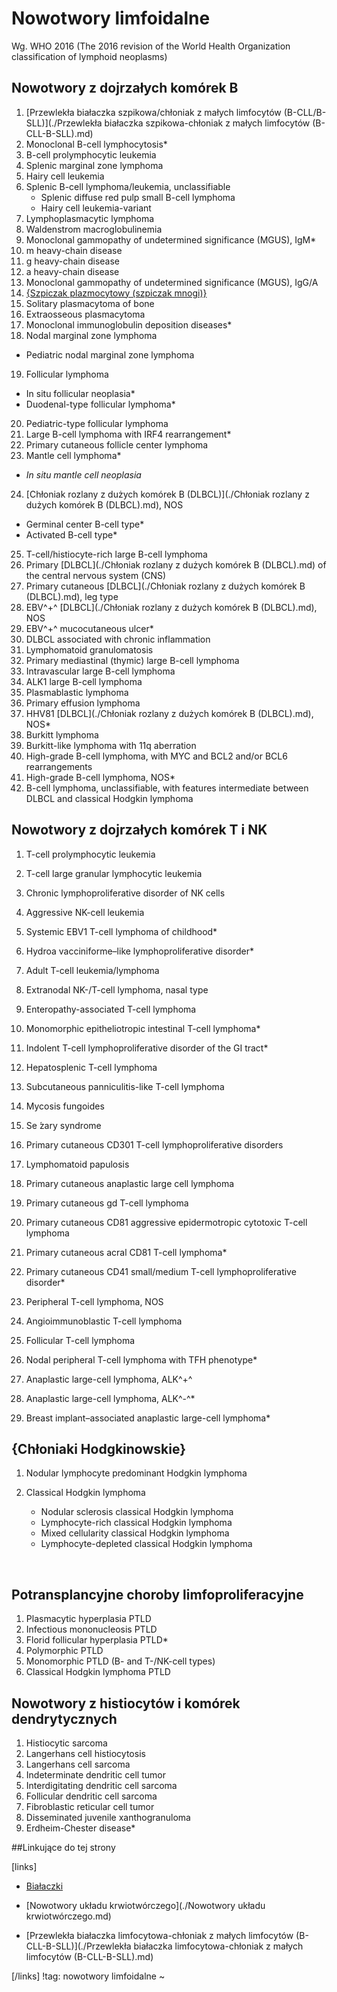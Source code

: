 # Nowotwory limfoidalne

Wg. WHO 2016 (The 2016 revision of the World Health Organization classification of
lymphoid neoplasms)



## Nowotwory z dojrzałych komórek B

1. [Przewlekła białaczka szpikowa/chłoniak z małych limfocytów (B-CLL/B-SLL)](./Przewlekła białaczka szpikowa-chłoniak z małych limfocytów (B-CLL-B-SLL).md)
2. Monoclonal B-cell lymphocytosis*
3. B-cell prolymphocytic leukemia
4. Splenic marginal zone lymphoma
5. Hairy cell leukemia
6. Splenic B-cell lymphoma/leukemia, unclassifiable
   - Splenic diffuse red pulp small B-cell lymphoma
   - Hairy cell leukemia-variant
7. Lymphoplasmacytic lymphoma
8. Waldenstrom macroglobulinemia
9. Monoclonal gammopathy of undetermined significance (MGUS), IgM*
10. m heavy-chain disease
11. g heavy-chain disease
12. a heavy-chain disease
13. Monoclonal gammopathy of undetermined significance (MGUS), IgG/A
14. <u>{Szpiczak plazmocytowy (szpiczak mnogi)}</u>
15. Solitary plasmacytoma of bone
16. Extraosseous plasmacytoma
17. Monoclonal immunoglobulin deposition diseases*
18. Nodal marginal zone lymphoma
- Pediatric nodal marginal zone lymphoma
19. Follicular lymphoma
- In situ follicular neoplasia*
- Duodenal-type follicular lymphoma*
20. Pediatric-type follicular lymphoma
21. Large B-cell lymphoma with IRF4 rearrangement*
22. Primary cutaneous follicle center lymphoma
23. Mantle cell lymphoma*
- *In situ mantle cell neoplasia*
24. [Chłoniak rozlany z dużych komórek B (DLBCL)](./Chłoniak rozlany z dużych komórek B (DLBCL).md), NOS
- Germinal center B-cell type*
- Activated B-cell type*
25. T-cell/histiocyte-rich large B-cell lymphoma
26. Primary [DLBCL](./Chłoniak rozlany z dużych komórek B (DLBCL).md) of the central nervous system (CNS)
27. Primary cutaneous [DLBCL](./Chłoniak rozlany z dużych komórek B (DLBCL).md), leg type
28. EBV^+^ [DLBCL](./Chłoniak rozlany z dużych komórek B (DLBCL).md), NOS
29. EBV^+^ mucocutaneous ulcer*
30. DLBCL associated with chronic inflammation
31. Lymphomatoid granulomatosis
32. Primary mediastinal (thymic) large B-cell lymphoma
33. Intravascular large B-cell lymphoma
34. ALK1 large B-cell lymphoma
35. Plasmablastic lymphoma
36. Primary effusion lymphoma
37. HHV81 [DLBCL](./Chłoniak rozlany z dużych komórek B (DLBCL).md), NOS*
38. Burkitt lymphoma
39. Burkitt-like lymphoma with 11q aberration
40. High-grade B-cell lymphoma, with MYC and BCL2 and/or BCL6 rearrangements
41. High-grade B-cell lymphoma, NOS*
42. B-cell lymphoma, unclassifiable, with features intermediate between DLBCL and classical Hodgkin lymphoma




## Nowotwory z dojrzałych komórek T i NK

1. T-cell prolymphocytic leukemia
2. T-cell large granular lymphocytic leukemia
3. Chronic lymphoproliferative disorder of NK cells
4. Aggressive NK-cell leukemia
5. Systemic EBV1 T-cell lymphoma of childhood*
6. Hydroa vacciniforme–like lymphoproliferative disorder*
7. Adult T-cell leukemia/lymphoma
8. Extranodal NK-/T-cell lymphoma, nasal type
9. Enteropathy-associated T-cell lymphoma
10. Monomorphic epitheliotropic intestinal T-cell lymphoma* 
11. Indolent T-cell lymphoproliferative disorder of the GI tract* 
12. Hepatosplenic T-cell lymphoma
13. Subcutaneous panniculitis-like T-cell lymphoma
14. Mycosis fungoides
15. Se ́zary syndrome
16. Primary cutaneous CD301 T-cell lymphoproliferative disorders
17. Lymphomatoid papulosis
18. Primary cutaneous anaplastic large cell lymphoma


17. Primary cutaneous gd T-cell lymphoma

18. Primary cutaneous CD81 aggressive epidermotropic cytotoxic T-cell lymphoma

19. Primary cutaneous acral CD81 T-cell lymphoma* 

20. Primary cutaneous CD41 small/medium T-cell lymphoproliferative disorder*

21. Peripheral T-cell lymphoma, NOS

22. Angioimmunoblastic T-cell lymphoma

23. Follicular T-cell lymphoma

24. Nodal peripheral T-cell lymphoma with TFH phenotype*

25. Anaplastic large-cell lymphoma, ALK^+^

26. Anaplastic large-cell lymphoma, ALK^-^*

27. Breast implant–associated anaplastic large-cell lymphoma*




## {Chłoniaki Hodgkinowskie}

1. Nodular lymphocyte predominant Hodgkin lymphoma
2. Classical Hodgkin lymphoma
   - Nodular sclerosis classical Hodgkin lymphoma
   - Lymphocyte-rich classical Hodgkin lymphoma
   - Mixed cellularity classical Hodgkin lymphoma
   - Lymphocyte-depleted classical Hodgkin lymphoma

   ​



## Potransplancyjne choroby limfoproliferacyjne

1. Plasmacytic hyperplasia PTLD
2. Infectious mononucleosis PTLD
3. Florid follicular hyperplasia PTLD*
4. Polymorphic PTLD
5. Monomorphic PTLD (B- and T-/NK-cell types)
6. Classical Hodgkin lymphoma PTLD





## Nowotwory z histiocytów i komórek dendrytycznych

1. Histiocytic sarcoma
2. Langerhans cell histiocytosis
3. Langerhans cell sarcoma
4. Indeterminate dendritic cell tumor
5. Interdigitating dendritic cell sarcoma
6. Follicular dendritic cell sarcoma
7. Fibroblastic reticular cell tumor
8. Disseminated juvenile xanthogranuloma
9. Erdheim-Chester disease*



##Linkujące do tej strony

[links]

- [Białaczki](./Białaczki.md)

- [Nowotwory układu krwiotwórczego](./Nowotwory układu krwiotwórczego.md)

- [Przewlekła białaczka limfocytowa-chłoniak z małych limfocytów (B-CLL-B-SLL)](./Przewlekła białaczka limfocytowa-chłoniak z małych limfocytów (B-CLL-B-SLL).md)


[/links]
!tag: nowotwory limfoidalne
~


